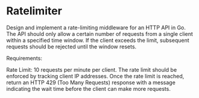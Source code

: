 # Ratelimiter

Design and implement a rate-limiting middleware for an HTTP API in Go. The API should only allow a certain number of requests from a single client within a specified time window. If the client exceeds the limit, subsequent requests should be rejected until the window resets.

Requirements:

Rate Limit: 10 requests per minute per client. The rate limit should be enforced by tracking client IP addresses. Once the rate limit is reached, return an HTTP 429 (Too Many Requests) response with a message indicating the wait time before the client can make more requests.